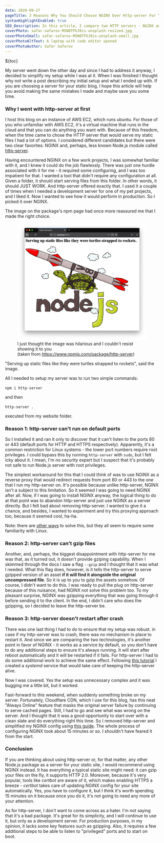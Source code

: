 ```yaml
---
date: 2020-09-27
pageTitle: 3 Reasons Why You Should Choose NGINX Over Http-server For Your Static Site
syntaxHighlightEnabled: true
SEO_Description: In this article, I compare two HTTP servers - NGINX and http-server - after getting hands-on practical experience with both technologies during the development of this blog.
coverPhoto: safar-safarov-MSN8TFhJ0is-unsplash-resized.jpg
coverPhotoSmall: safar-safarov-MSN8TFhJ0is-unsplash-small.jpg
coverPhotoAltText: A laptop with code editor opened
coverPhotoAuthor: Safar Safarov
---
```


${toc}

My server went down the other day and since I had to address it anyway, I decided to simplify my setup while I was at it. When I was finished I thought why not write a post describing my initial setup and what I ended up with. If you are choosing a server for your static blog, I hope this article will help you avoid making the same mistakes I made and maybe save you some time.

### Why I went with http-server at first

I host this blog on an instance of AWS EC2, which runs ubuntu. For those of you who unfamiliar with AWS EC2, it's a virtual machine that runs in the cloud and that you can do anything you want with. Because of this freedom, when the time came to chose the HTTP server that would serve my static files I had a lot of options. I considered different candidates but there were two clear favorites: NGINX and, perhaps, less known Node.js module called [http-server](https://www.npmjs.com/package/http-server).

Having encountered NGINX on a few work projects, I was somewhat familiar with it, and I knew it could do the job flawlessly. There was just one hurdle associated with it for me - it required some configuring, and I was too impatient for that. I wanted a tool that didn't require any configuration at all. Given a folder, it should start serving files from this folder. In other words, it should JUST WORK. And http-server offered exactly that. I used it a couple of times when I needed a development server for one of my pet projects, and I liked it. Now I wanted to see how it would perform in production. So I picked it over NGINX. 

The image on the package's npm page had once more reassured me that I made the right choice.

<figure>
    <img src="/assets/images/http-server.png" alt="An image of a turtle strapped to a rocket, which has 'v8' on its side. Underneath it all is a word 'Node.js'" />
    <span class="image-caption">I just thought the image was hilarious and I couldn't resist showing it to you <br/>(taken from <a href="https://www.npmjs.com/package/http-server">https://www.npmjs.com/package/http-server</a>)</span>
</figure>

"Serving up static files like they were turtles strapped to rockets", said the image.

All I needed to setup my server was to run two simple commands:

`npm i http-server`

and then

`http-server .` 

executed from my website folder.

### Reason 1: http-server can't run on default ports
So I installed it and ran it only to discover that it can't listen to the ports 80 or 443 (default ports for HTTP and HTTPS respectively). Apparently, it's a common restriction for Linux systems - the lower port numbers require root privileges. I could bypass this by running `http-server` with `sudo`, but I felt icky about it. I mean, I'm no security expert but I suspect that it's probably not safe to run Node.js server with root privileges.

The simplest workaround for this that I could think of was to use NGINX as a reverse proxy that would redirect requests from port 80 or 443 to the one that I run my http-server on. It's possible because unlike http-server, NGINX isn't a subject to this limitation. So it seemed I was going to need NGINX after all. Now, if I was going to install NGINX anyway, the logical thing to do at that point was to abandon http-server and just use NGINX as a server directly. But I felt bad about removing http-server. I wanted to give it a chance, and besides, I wanted to experiment and try this proxying approach too, because it seemed cool, ha-ha.

Note: there are [other ways](https://stackoverflow.com/questions/413807/is-there-a-way-for-non-root-processes-to-bind-to-privileged-ports-on-linux) to solve this, but they all seem to require some familiarity with Linux.

### Reason 2: http-server can't gzip files
Another, and, perhaps, the biggest disappointment with http-server for me was that, as it turned out, it doesn't provide gziping capability. When I skimmed through the docs I saw a flag `--gzip` and I thought that it was what I needed. What this flag does, however, is it tells the http-server to serve gzipped version of an asset **if it will find it alongside the original uncompressed file**. So it is up to you to gzip the assets somehow. Of course, I didn't want to do this. I was ready to pull the plug on http-server because of this nuisance, had NGINX not solve this problem too. To my pleasant surprise, NGINX was gzipping everything that was going through it before sending it to the client. In the end, I didn't care who does the gzipping, so I decided to leave the http-server be.

### Reason 3: http-server doesn't restart after crash
There was one last thing I had to do to ensure that my setup was robust. in case if my http-server was to crash, there was no mechanism in place to restart it. And since we are comparing the two technologies, it's another point in favor of NGINX - it works as a service by default, so you don't have to do any additional steps to ensure it's always running. It will start after reboot automatically and it will be restarted if it fails. For http-server I had to do some additional work to achieve the same effect.
Following [this tutorial](https://rollout.io/blog/running-node-js-linux-systemd/) I created a *systemd* service that would take care of keeping the http-server alive. 

Now I was covered. Yes the setup was unnecessary complex and it was bugging me a little bit, but it worked.

Fast-forward to this weekend, when suddenly something broke on my server. Fortunately, Cloudflare CDN, which I use for this blog, has this neat "Always Online" feature that masks the original server failure by continuing to serve cached pages. Still, I had to go and see what was wrong on the server. And I thought that it was a good opportunity to start over with a clean slate and do everything right this time. So I removed http-server and simplified my NGINX config using [this guide](https://medium.com/@jasonrigden/how-to-host-a-static-website-with-nginx-8b2dd0c5b301). The whole process of configuring NGINX took about 15 minutes or so. I shouldn't have feared it from the start.

### Conclusion
If you are thinking about using http-server or, for that matter, any other Node.js package as a server for your static site, I would recommend using NGINX instead. It has everything a typical static site might need: it can gzip your files on the fly, it supports HTTP 2.0. Moreover, because it's very popular, tools like *certbot* are aware of it, which makes enabling HTTPS a breeze - *certbot* takes care of updating NGINX config for your site automatically. Yes, you have to configure it, but I think it's worth spending 15 minutes on it because once you do it, it's not going to need any more of your attention.

As for http-server, I don't want to come across as a hater. I'm not saying that it's a bad package. It's great for its simplicity, and I will continue to use it, but only as a development server. For production purposes, in my opinion, it lacks some key features such as gzipping. Also, it requires a few additional steps to be able to listen to "privileged" ports and to start on boot. 

